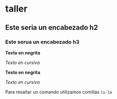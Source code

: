# taller
## Este seria un encabezado h2
### Este serua un encabezado h3
**Texto en negrita**

*Texto en cursiva*

__Texto en negrita__

_Texto en cursiva_

Para resaltar un comando utilizamos comillas  `ls-la`
